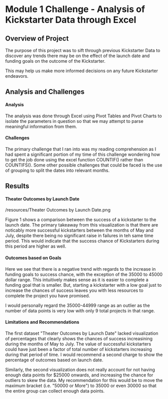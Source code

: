 # Module 1 Challenge - Analysis of Kickstarter Data through Excel

## Overview of Project

The purpose of this project was to sift through previous Kickstarter Data to discover any trends there may be on the effect of the launch date and funding goals on the outcome of the Kickstarter. 

This may help us make more informed decisions on any future Kickstarter endeavors.


## Analysis and Challenges

#### Analysis

The analysis was done through Excel using Pivot Tables and Pivot Charts to isolate the parameters in question so that we may attempt to parse meaningful information from them. 


#### Challenges

The primary challenge that I ran into was my reading comprehension as I had spent a significant portion of my time of this challenge wondering how to get the job done using the excel function COUNTIF() rather than COUNTIFS(). Some other possible challenges that could be faced is the use of grouping to split the dates into relevant months. 

## Results

#### Theater Outcomes by Launch Date
/resources/Theater Outcomes by Launch Date.png

Figure 1 shows a comparison between the success of a kickstarter to the launch date. The primary takeaway from this visualization is that there are noticably more successful kickstarters between the months of May and July, despite there being no significant raise in failures in teh same time period. This would indicate that the success chance of Kickstarters during this period are higher as well.


#### Outcomes based on Goals

Here we see that there is a negative trend with regards to the increase in funding goals to success chance, with the exception of the 35000 to 45000 dollar range. This intuitively makes sense as it is easier to complete a funding goal that is smaller. But, starting a kickstarter with a low goal just to increase the chances of success leaves you with less resources to complete the project you have promised. 

I would personally regard the 35000-44999 range as an outlier as the number of data points is very low with only 9 total projects in that range. 


#### Limitations and Recommendations

The first dataset "Theater Outcomes by Launch Date" lacked visualization of percentages that clearly shows the chances of success increasining during the months of May to July. The value of successful kickstarters could have just been a factor of total number of kickstarters increasing during that period of time. I would recommend a second charge to show the percentage of outcomes based on launch date. 

Similarly, the second visualization does not really account for not having enough data points for $25000 onwards, and increasing the chance for outliers to skew the data. My recommendation for this would be to move the maximum bracket (i.e. "50000 or More") to 35000 or even 30000 so that the entire group can collect enough data points. 
